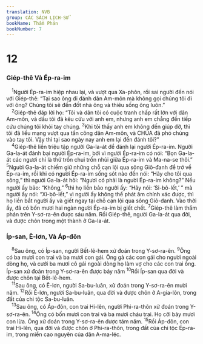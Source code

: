 ```yaml
---
translation: NVB
group: CÁC SÁCH LỊCH-SỬ
bookName: Thẩm Phán 
bookNumber: 7
---
```


<div class="title"><h1>12</h1><h3>Giép-thê Và Ép-ra-im </h3></div>
<span class="verse cac_12_1"> <sup>1</sup>Người Ép-ra-im hiệp nhau lại, và vượt qua Xa-phôn, rồi sai người đến nói với Giép-thê: “Tại sao ông đi đánh dân Am-môn mà không gọi chúng tôi đi với ông? Chúng tôi sẽ đến đốt nhà ông và thiêu sống ông luôn.” <br/></span>
<span class="verse cac_12_2"> <sup>2</sup>Giép-thê đáp lời họ: “Tôi và dân tôi có cuộc tranh chấp rất lớn với dân Am-môn, và dầu tôi đã kêu cứu với anh em, nhưng anh em chẳng đến tiếp cứu chúng tôi khỏi tay chúng. </span>
<span class="verse cac_12_3"><sup>3</sup>Khi tôi thấy anh em không đến giúp đỡ, thì tôi đã liều mạng vượt qua tấn công dân Am-môn, và CHÚA đã phó chúng vào tay tôi. Vậy thì tại sao ngày nay anh em lại đến đánh tôi?” <br/></span>
<span class="verse cac_12_4"> <sup>4</sup>Giép-thê liền triệu tập người Ga-la-át để đánh lại người Ép-ra-im. Người Ga-la-át đánh bại người Ép-ra-im, bởi vì người Ép-ra-im có nói: “Bọn Ga-la-át các ngươi chỉ là thứ trốn chui trốn nhủi giữa Ép-ra-im và Ma-na-se thôi.” </span>
<span class="verse cac_12_5"><sup>5</sup>Người Ga-la-át chiếm giữ những chỗ cạn lội qua sông Giô-đanh để trở về Ép-ra-im, rồi khi có người Ép-ra-im sống sót nào đến nói: “Hãy cho tôi qua sông,” thì người Ga-la-át hỏi: “Ngươi có phải là người Ép-ra-im không?” Nếu người ấy bảo: “Không,” </span>
<span class="verse cac_12_6"><sup>6</sup>thì họ liền bảo người ấy: “Hãy nói: ‘Si-bô-lết,’ ” mà người ấy nói: “Xi-bô-lết,” vì người ấy không thể phát âm chính xác được, thì họ liền bắt người ấy và giết ngay tại chỗ cạn lội qua sông Giô-đanh. Vào thời ấy, đã có bốn mươi hai ngàn người Ép-ra-im bị giết chết. </span>
<span class="verse cac_12_7"><sup>7</sup>Giép-thê làm thẩm phán trên Y-sơ-ra-ên được sáu năm. Rồi Giép-thê, người Ga-la-át qua đời, và được chôn trong một thành ở Ga-la-át. <br/></span>
<div class="title"><h3>Íp-san, Ê-lơn, Và Áp-đôn </h3></div>
<span class="verse cac_12_8"> <sup>8</sup>Sau ông, có Íp-san, người Bết-lê-hem xử đoán trong Y-sơ-ra-ên. </span>
<span class="verse cac_12_9"><sup>9</sup>Ông có ba mươi con trai và ba mươi con gái. Ông gả các con gái cho người ngoài dòng họ, và cưới ba mươi cô gái ngoài dòng họ làm vợ cho các con trai ông. Íp-san xử đoán trong Y-sơ-ra-ên được bảy năm </span>
<span class="verse cac_12_10"><sup>10</sup>Rồi Íp-san qua đời và được chôn tại Bết-lê-hem. <br/></span>
<span class="verse cac_12_11"> <sup>11</sup>Sau ông, có Ê-lơn, người Sa-bu-luân, xử đoán trong Y-sơ-ra-ên mười năm. </span>
<span class="verse cac_12_12"><sup>12</sup>Rồi Ê-lơn, người Sa-bu-luân, qua đời và được chôn ở A-gia-lôn, trong đất của chi tộc Sa-bu-luân. <br/></span>
<span class="verse cac_12_13"> <sup>13</sup>Sau ông, có Áp-đôn, con trai Hi-lên, người Phi-ra-thôn xử đoán trong Y-sơ-ra-ên. </span>
<span class="verse cac_12_14"><sup>14</sup>Ông có bốn mươi con trai và ba mươi cháu trai. Họ cỡi bảy mươi con lừa. Ông xử đoán trong Y-sơ-ra-ên được tám năm. </span>
<span class="verse cac_12_15"><sup>15</sup>Rồi Áp-đôn, con trai Hi-lên, qua đời và được chôn ở Phi-ra-thôn, trong đất của chi tộc Ép-ra-im, trong miền cao nguyên của dân A-ma-léc. <br/></span>
